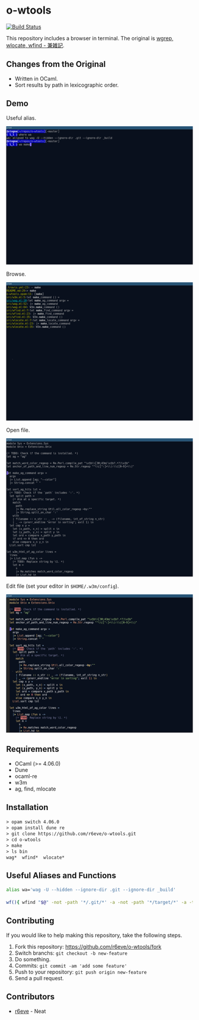 o-wtools
========
[![Build Status][]][CI Results]

This repository includes a browser in terminal. The original is [wgrep, wlocate, wfind - 兼雑記][original].

## Changes from the Original

* Written in OCaml.
* Sort results by path in lexicographic order.

## Demo

Useful alias.

![fig1][]

Browse.

![fig2][]

Open file.

![fig3][]

Edit file (set your editor in `$HOME/.w3m/config`).

![fig4][]

## Requirements

* OCaml (>= 4.06.0)
* Dune
* ocaml-re
* w3m
* ag, find, mlocate

## Installation

```console
> opam switch 4.06.0
> opam install dune re
> git clone https://github.com/r6eve/o-wtools.git
> cd o-wtools
> make
> ls bin
wag*  wfind*  wlocate*
```

## Useful Aliases and Functions

```bash
alias wa='wag -U --hidden --ignore-dir .git --ignore-dir _build'

wf(){ wfind "$@" -not -path '*/.git/*' -a -not -path '*/target/*' -a -type f }
```

## Contributing

If you would like to help making this repository, take the following steps.

1. Fork this repository: https://github.com/r6eve/o-wtools/fork
2. Switch branchs: `git checkout -b new-feature`
3. Do something.
4. Commits: `git commit -am 'add some feature'`
5. Push to your repository: `git push origin new-feature`
6. Send a pull request.

## Contributors

- [r6eve][] - Neat

[Build Status]: https://travis-ci.org/r6eve/o-wtools.svg?branch=master
[CI Results]: https://travis-ci.org/r6eve/o-wtools
[original]: http://shinh.hatenablog.com/entry/20070429/1177827792
[fig1]: https://raw.githubusercontent.com/r6eve/screenshots/master/o-wtools/fig1.png
[fig2]: https://raw.githubusercontent.com/r6eve/screenshots/master/o-wtools/fig2.png
[fig3]: https://raw.githubusercontent.com/r6eve/screenshots/master/o-wtools/fig3.png
[fig4]: https://raw.githubusercontent.com/r6eve/screenshots/master/o-wtools/fig4.png
[r6eve]: https://github.com/r6eve

